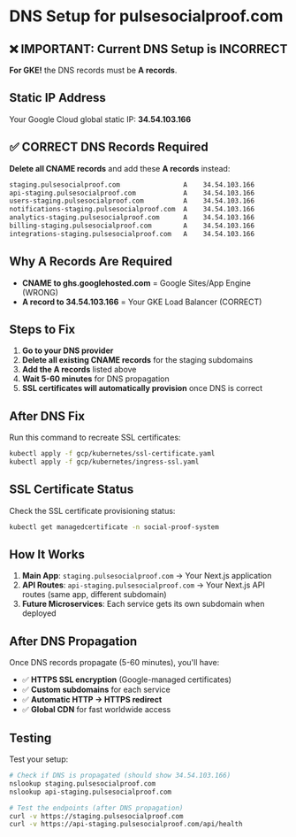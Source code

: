 # DNS Setup for pulsesocialproof.com

## ❌ IMPORTANT: Current DNS Setup is INCORRECT

__For GKE!__ the DNS records must be __A records__.

## Static IP Address

Your Google Cloud global static IP: __34.54.103.166__

## ✅ CORRECT DNS Records Required

__Delete all CNAME records__ and add these __A records__ instead:

```sh
staging.pulsesocialproof.com                A    34.54.103.166
api-staging.pulsesocialproof.com            A    34.54.103.166
users-staging.pulsesocialproof.com          A    34.54.103.166
notifications-staging.pulsesocialproof.com  A    34.54.103.166
analytics-staging.pulsesocialproof.com      A    34.54.103.166
billing-staging.pulsesocialproof.com        A    34.54.103.166
integrations-staging.pulsesocialproof.com   A    34.54.103.166
```

## Why A Records Are Required

* __CNAME to ghs.googlehosted.com__ = Google Sites/App Engine (WRONG)
* __A record to 34.54.103.166__ = Your GKE Load Balancer (CORRECT)

## Steps to Fix

1. __Go to your DNS provider__
2. __Delete all existing CNAME records__ for the staging subdomains
3. __Add the A records__ listed above
4. __Wait 5-60 minutes__ for DNS propagation
5. __SSL certificates will automatically provision__ once DNS is correct

## After DNS Fix

Run this command to recreate SSL certificates:

```bash
kubectl apply -f gcp/kubernetes/ssl-certificate.yaml
kubectl apply -f gcp/kubernetes/ingress-ssl.yaml
```

## SSL Certificate Status

Check the SSL certificate provisioning status:

```bash
kubectl get managedcertificate -n social-proof-system
```

## How It Works

1. __Main App__: `staging.pulsesocialproof.com` → Your Next.js application
2. __API Routes__: `api-staging.pulsesocialproof.com` → Your Next.js API routes (same app, different subdomain)
3. __Future Microservices__: Each service gets its own subdomain when deployed

## After DNS Propagation

Once DNS records propagate (5-60 minutes), you'll have:

* ✅ __HTTPS SSL encryption__ (Google-managed certificates)
* ✅ __Custom subdomains__ for each service
* ✅ __Automatic HTTP → HTTPS redirect__
* ✅ __Global CDN__ for fast worldwide access

## Testing

Test your setup:

```bash
# Check if DNS is propagated (should show 34.54.103.166)
nslookup staging.pulsesocialproof.com
nslookup api-staging.pulsesocialproof.com

# Test the endpoints (after DNS propagation)
curl -v https://staging.pulsesocialproof.com
curl -v https://api-staging.pulsesocialproof.com/api/health
```
